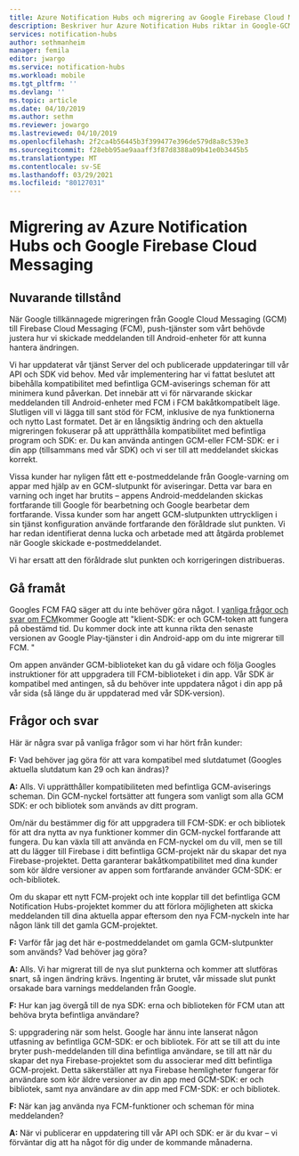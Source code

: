 ```yaml
---
title: Azure Notification Hubs och migrering av Google Firebase Cloud Messaging (FCM)
description: Beskriver hur Azure Notification Hubs riktar in Google-GCM till FCM-migreringen.
services: notification-hubs
author: sethmanheim
manager: femila
editor: jwargo
ms.service: notification-hubs
ms.workload: mobile
ms.tgt_pltfrm: ''
ms.devlang: ''
ms.topic: article
ms.date: 04/10/2019
ms.author: sethm
ms.reviewer: jowargo
ms.lastreviewed: 04/10/2019
ms.openlocfilehash: 2f2ca4b56445b3f399477e396de579d8a8c539e3
ms.sourcegitcommit: f28ebb95ae9aaaff3f87d8388a09b41e0b3445b5
ms.translationtype: MT
ms.contentlocale: sv-SE
ms.lasthandoff: 03/29/2021
ms.locfileid: "80127031"
---
```

# <a name="azure-notification-hubs-and-google-firebase-cloud-messaging-migration"></a>Migrering av Azure Notification Hubs och Google Firebase Cloud Messaging

## <a name="current-state"></a>Nuvarande tillstånd

När Google tillkännagede migreringen från Google Cloud Messaging (GCM) till Firebase Cloud Messaging (FCM), push-tjänster som vårt behövde justera hur vi skickade meddelanden till Android-enheter för att kunna hantera ändringen.

Vi har uppdaterat vår tjänst Server del och publicerade uppdateringar till vår API och SDK vid behov. Med vår implementering har vi fattat beslutet att bibehålla kompatibilitet med befintliga GCM-aviserings scheman för att minimera kund påverkan. Det innebär att vi för närvarande skickar meddelanden till Android-enheter med FCM i FCM bakåtkompatibelt läge. Slutligen vill vi lägga till sant stöd för FCM, inklusive de nya funktionerna och nytto Last formatet. Det är en långsiktig ändring och den aktuella migreringen fokuserar på att upprätthålla kompatibilitet med befintliga program och SDK: er. Du kan använda antingen GCM-eller FCM-SDK: er i din app (tillsammans med vår SDK) och vi ser till att meddelandet skickas korrekt.

Vissa kunder har nyligen fått ett e-postmeddelande från Google-varning om appar med hjälp av en GCM-slutpunkt för aviseringar. Detta var bara en varning och inget har brutits – appens Android-meddelanden skickas fortfarande till Google för bearbetning och Google bearbetar dem fortfarande. Vissa kunder som har angett GCM-slutpunkten uttryckligen i sin tjänst konfiguration använde fortfarande den föråldrade slut punkten. Vi har redan identifierat denna lucka och arbetade med att åtgärda problemet när Google skickade e-postmeddelandet.

Vi har ersatt att den föråldrade slut punkten och korrigeringen distribueras.

## <a name="going-forward"></a>Gå framåt

Googles FCM FAQ säger att du inte behöver göra något. I [vanliga frågor och svar om FCM](https://developers.google.com/cloud-messaging/faq)kommer Google att "klient-SDK: er och GCM-token att fungera på obestämd tid. Du kommer dock inte att kunna rikta den senaste versionen av Google Play-tjänster i din Android-app om du inte migrerar till FCM. "

Om appen använder GCM-biblioteket kan du gå vidare och följa Googles instruktioner för att uppgradera till FCM-biblioteket i din app. Vår SDK är kompatibel med antingen, så du behöver inte uppdatera något i din app på vår sida (så länge du är uppdaterad med vår SDK-version).

## <a name="questions-and-answers"></a>Frågor och svar

Här är några svar på vanliga frågor som vi har hört från kunder:

**F:** Vad behöver jag göra för att vara kompatibel med slutdatumet (Googles aktuella slutdatum kan 29 och kan ändras)?

**A:** Alls. Vi upprätthåller kompatibiliteten med befintliga GCM-aviserings scheman. Din GCM-nyckel fortsätter att fungera som vanligt som alla GCM SDK: er och bibliotek som används av ditt program.

Om/när du bestämmer dig för att uppgradera till FCM-SDK: er och bibliotek för att dra nytta av nya funktioner kommer din GCM-nyckel fortfarande att fungera. Du kan växla till att använda en FCM-nyckel om du vill, men se till att du lägger till Firebase i ditt befintliga GCM-projekt när du skapar det nya Firebase-projektet. Detta garanterar bakåtkompatibilitet med dina kunder som kör äldre versioner av appen som fortfarande använder GCM-SDK: er och-bibliotek.

Om du skapar ett nytt FCM-projekt och inte kopplar till det befintliga GCM Notification Hubs-projektet kommer du att förlora möjligheten att skicka meddelanden till dina aktuella appar eftersom den nya FCM-nyckeln inte har någon länk till det gamla GCM-projektet.

**F:** Varför får jag det här e-postmeddelandet om gamla GCM-slutpunkter som används? Vad behöver jag göra?

**A:** Alls. Vi har migrerat till de nya slut punkterna och kommer att slutföras snart, så ingen ändring krävs. Ingenting är brutet, vår missade slut punkt orsakade bara varnings meddelanden från Google.

**F:** Hur kan jag övergå till de nya SDK: erna och biblioteken för FCM utan att behöva bryta befintliga användare?

S: uppgradering när som helst. Google har ännu inte lanserat någon utfasning av befintliga GCM-SDK: er och bibliotek. För att se till att du inte bryter push-meddelanden till dina befintliga användare, se till att när du skapar det nya Firebase-projektet som du associerar med ditt befintliga GCM-projekt. Detta säkerställer att nya Firebase hemligheter fungerar för användare som kör äldre versioner av din app med GCM-SDK: er och bibliotek, samt nya användare av din app med FCM-SDK: er och bibliotek.

**F:** När kan jag använda nya FCM-funktioner och scheman för mina meddelanden?

**A:** När vi publicerar en uppdatering till vår API och SDK: er är du kvar – vi förväntar dig att ha något för dig under de kommande månaderna.
